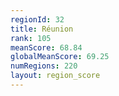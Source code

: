 ```yaml
---
regionId: 32
title: Réunion
rank: 105
meanScore: 68.84
globalMeanScore: 69.25
numRegions: 220
layout: region_score
---
```

